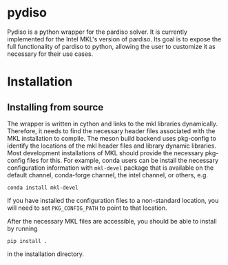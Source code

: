# pydiso

Pydiso is a python wrapper for the pardiso solver. It is currently implemented for the
Intel MKL's version of pardiso. Its goal is to expose the full functionality of pardiso
to python, allowing the user to customize it as necessary for their use cases.

# Installation


## Installing from source

The wrapper is written in cython and links to the mkl libraries dynamically. Therefore,
it needs to find the necessary header files associated with the MKL installation to compile.
The meson build backend uses pkg-config to identify the locations of the mkl header files
and library dynamic libraries. Most development installations of MKL should provide the
necessary pkg-config files for this. For example, conda users can be install the necessary
configuration information with `mkl-devel` package that is available on the default channel,
conda-forge channel, the intel channel, or others, e.g.

`conda install mkl-devel`

If you have installed the configuration files to a non-standard location, you will need to set
`PKG_CONFIG_PATH` to point to that location.


After the necessary MKL files are accessible, you should be able to install by running

`pip install .`

in the installation directory.

